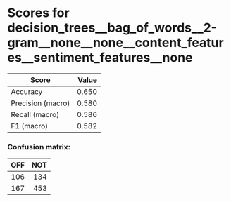 # Scores for decision_trees__bag_of_words__2-gram__none__none__content_features__sentiment_features__none
|      Score      |Value|
|-----------------|----:|
|Accuracy         |0.650|
|Precision (macro)|0.580|
|Recall (macro)   |0.586|
|F1 (macro)       |0.582|

### Confusion matrix:
|OFF|NOT|
|--:|--:|
|106|134|
|167|453|
